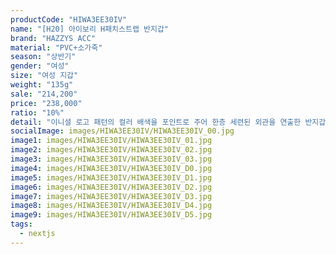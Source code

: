 ```yaml
---
productCode: "HIWA3EE30IV"
name: "[H20] 아이보리 H패치스트랩 반지갑"
brand: "HAZZYS ACC"
material: "PVC+소가죽"
season: "상반기"
gender: "여성"
size: "여성 지갑"
weight: "135g"
sale: "214,200"
price: "238,000"
ratio: "10%"
detail: "이니셜 로고 패턴의 컬러 배색을 포인트로 주어 한층 세련된 외관을 연출한 반지갑입니다. 부드러운 소가죽 소재를 배색하여 터치감이 고급스러우며 탈착이 가능한 스트랩이 있어 다양하게 활용할 수 있는 아이템입니다.제품 스펙 : 지폐수납공간 (1), 카드수납공간 (4), 동전수납공간 (1)"
socialImage: images/HIWA3EE30IV/HIWA3EE30IV_00.jpg
image1: images/HIWA3EE30IV/HIWA3EE30IV_01.jpg
image2: images/HIWA3EE30IV/HIWA3EE30IV_02.jpg
image3: images/HIWA3EE30IV/HIWA3EE30IV_03.jpg
image4: images/HIWA3EE30IV/HIWA3EE30IV_D0.jpg
image5: images/HIWA3EE30IV/HIWA3EE30IV_D1.jpg
image6: images/HIWA3EE30IV/HIWA3EE30IV_D2.jpg
image7: images/HIWA3EE30IV/HIWA3EE30IV_D3.jpg
image8: images/HIWA3EE30IV/HIWA3EE30IV_D4.jpg
image9: images/HIWA3EE30IV/HIWA3EE30IV_D5.jpg
tags:
  - nextjs
---
```

